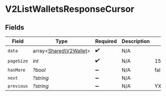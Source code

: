 # V2ListWalletsResponseCursor


## Fields

| Field                                                     | Type                                                      | Required                                                  | Description                                               | Example                                                   |
| --------------------------------------------------------- | --------------------------------------------------------- | --------------------------------------------------------- | --------------------------------------------------------- | --------------------------------------------------------- |
| `data`                                                    | array<[Shared\V2Wallet](../../Models/Shared/V2Wallet.md)> | :heavy_check_mark:                                        | N/A                                                       |                                                           |
| `pageSize`                                                | *int*                                                     | :heavy_check_mark:                                        | N/A                                                       | 15                                                        |
| `hasMore`                                                 | *?bool*                                                   | :heavy_minus_sign:                                        | N/A                                                       | false                                                     |
| `next`                                                    | *?string*                                                 | :heavy_minus_sign:                                        | N/A                                                       |                                                           |
| `previous`                                                | *?string*                                                 | :heavy_minus_sign:                                        | N/A                                                       | YXVsdCBhbmQgYSBtYXhpbXVtIG1heF9yZXN1bHRzLol=              |